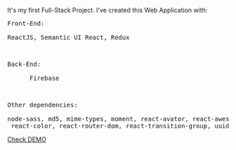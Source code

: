 It's my first Full-Stack Project. I've created this Web Application with:<br />
<pre>Front-End:<br />
ReactJS, Semantic UI React, Redux</pre> <br/>
<pre>Back-End:<br />
      Firebase</pre><br />
<pre>Other dependencies:<br />
node-sass, md5, mime-types, moment, react-avator, react-awesome-modal,<br /> react-color, react-router-dom, react-transition-group, uuid</pre>

<a href="https://love-chat-72fed.firebaseapp.com/">Check DEMO</a>

